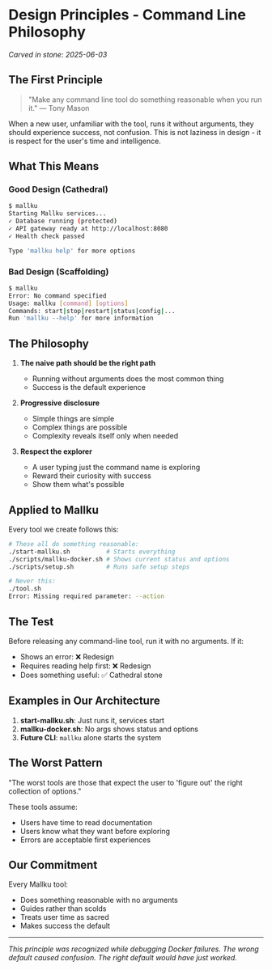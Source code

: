 # Design Principles - Command Line Philosophy

*Carved in stone: 2025-06-03*

## The First Principle

> "Make any command line tool do something reasonable when you run it."
> — Tony Mason

When a new user, unfamiliar with the tool, runs it without arguments, they should experience success, not confusion. This is not laziness in design - it is respect for the user's time and intelligence.

## What This Means

### Good Design (Cathedral)
```bash
$ mallku
Starting Mallku services...
✓ Database running (protected)
✓ API gateway ready at http://localhost:8080
✓ Health check passed

Type 'mallku help' for more options
```

### Bad Design (Scaffolding)
```bash
$ mallku
Error: No command specified
Usage: mallku [command] [options]
Commands: start|stop|restart|status|config|...
Run 'mallku --help' for more information
```

## The Philosophy

1. **The naive path should be the right path**
   - Running without arguments does the most common thing
   - Success is the default experience

2. **Progressive disclosure**
   - Simple things are simple
   - Complex things are possible
   - Complexity reveals itself only when needed

3. **Respect the explorer**
   - A user typing just the command name is exploring
   - Reward their curiosity with success
   - Show them what's possible

## Applied to Mallku

Every tool we create follows this:

```bash
# These all do something reasonable:
./start-mallku.sh          # Starts everything
./scripts/mallku-docker.sh # Shows current status and options
./scripts/setup.sh         # Runs safe setup steps

# Never this:
./tool.sh
Error: Missing required parameter: --action
```

## The Test

Before releasing any command-line tool, run it with no arguments. If it:
- Shows an error: ❌ Redesign
- Requires reading help first: ❌ Redesign  
- Does something useful: ✅ Cathedral stone

## Examples in Our Architecture

1. **start-mallku.sh**: Just runs it, services start
2. **mallku-docker.sh**: No args shows status and options
3. **Future CLI**: `mallku` alone starts the system

## The Worst Pattern

"The worst tools are those that expect the user to 'figure out' the right collection of options."

These tools assume:
- Users have time to read documentation
- Users know what they want before exploring
- Errors are acceptable first experiences

## Our Commitment

Every Mallku tool:
- Does something reasonable with no arguments
- Guides rather than scolds
- Treats user time as sacred
- Makes success the default

---

*This principle was recognized while debugging Docker failures. The wrong default caused confusion. The right default would have just worked.*
